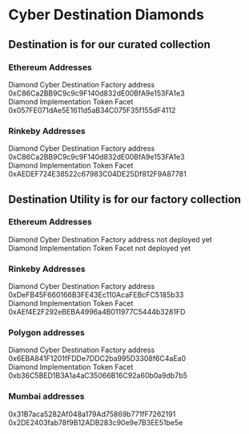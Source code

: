 # Cyber Destination Diamonds

## Destination is for our curated collection

### Ethereum Addresses 
Diamond Cyber Destination Factory address 0xC86Ca2BB9C9c9c9F140d832dE00BfA9e153FA1e3 <br />
Diamond Implementation Token Facet 0x057FE071dAe5E1611d5aB34C075F35f155dF4112

### Rinkeby Addresses 
Diamond Cyber Destination Factory address 0xC86Ca2BB9C9c9c9F140d832dE00BfA9e153FA1e3 <br />
Diamond Implementation Token Facet 0xAEDEF724E38522c67983C04DE25Df812F9A87781

## Destination Utility is for our factory collection

### Ethereum Addresses 
Diamond Cyber Destination Factory address 
not deployed yet <br />
Diamond Implementation Token Facet 
not deployed yet

### Rinkeby Addresses 
Diamond Cyber Destination Factory address 
0xDeFB45F660166B3FE43Ec110AcaFEBcFC5185b33 <br />
Diamond Implementation Token Facet 
0xAEf4E2F292eBEBA4996a4B011977C5444b3281FD

### Polygon addresses

Diamond Cyber Destination Factory address 0x6EBA841F1201fFDDe7DDC2ba995D3308f6C4aEa0 <br />
Diamond Implementation Token Facet 0xb36C5BED1B3A1a4aC35066B16C92a60b0a9db7b5

### Mumbai addresses
0x31B7aca5282Af048a179Ad75869b771fF7262191
0x2DE2403fab78f9B12ADB283c90e9e7B3EE51be5e